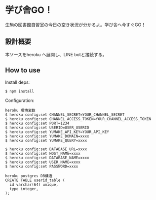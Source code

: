 # 学び舎GO！

生駒の図書館自習室の今日の空き状況が分かるよ。学び舎へ今すぐGO！

## 設計概要

本ソースをheroku へ展開し、LINE botと接続する。

## How to use

Install deps:

```bash
$ npm install
```

Configuration:

```
heroku 環境変数
$ heroku config:set CHANNEL_SECRET=YOUR_CHANNEL_SECRET
$ heroku config:set CHANNEL_ACCESS_TOKEN=YOUR_CHANNEL_ACCESS_TOKEN
$ heroku config:set PORT=1234
$ heroku config:set USERID=USER_USERID
$ heroku config:set YUMAKE_API_KEY=YOUR_API_KEY
$ heroku config:set YUMAKE_DOMAIN=xxxx
$ heroku config:set YUMAKE_QUERY=xxxx

$ heroku config:set DATABASE_URL=xxxx
$ heroku config:set HOST_NAME=xxxx
$ heroku config:set DATABASE_NAME=xxxx
$ heroku config:set USER_NAME=xxxx
$ heroku config:set PASSWORD=xxxx

```
```
heroku postgres DB構造
CREATE TABLE userid_table (
  id varchar(64) unique,
  type integer,
);
```
